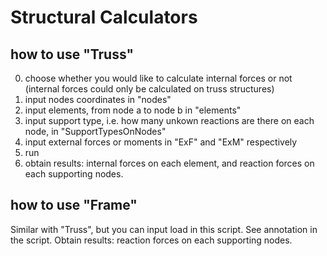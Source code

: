 # Structural Calculators

## how to use "Truss"
0. choose whether you would like to calculate internal forces or not (internal forces could only be calculated on truss structures)
1. input nodes coordinates in "nodes"
2. input elements, from node a to node b in "elements"
3. input support type, i.e. how many unkown reactions are there on each node, in "SupportTypesOnNodes"
4. input external forces or moments in "ExF" and "ExM" respectively
5. run
6. obtain results: internal forces on each element, and reaction forces on each supporting nodes.

## how to use "Frame"
Similar with "Truss", but you can input load in this script. See annotation in the script.
Obtain results: reaction forces on each supporting nodes.
